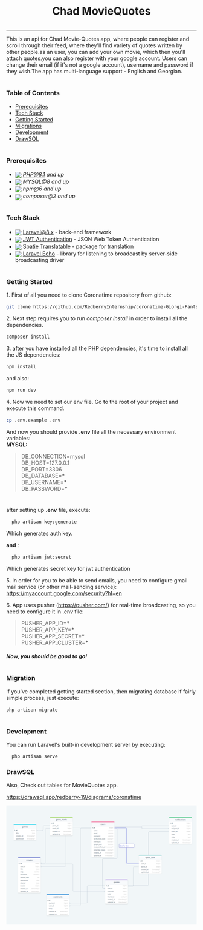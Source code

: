 <div style="display:flex; align-items: center; justify-content:center">
  <h1 >Chad MovieQuotes</h1>
</div>

---

This is an api for Chad Movie-Quotes app, where people can register and scroll through their feed, where they'll find variety of quotes written by other people.as an user, you can add your own movie, which then you'll attach quotes.you can also register with your google account. Users can change their email (if it's not a google account), username and password if they wish.The app has multi-language support - English and Georgian.

#

### Table of Contents

-   [Prerequisites](#prerequisites)
-   [Tech Stack](#tech-stack)
-   [Getting Started](#getting-started)
-   [Migrations](#migration)
-   [Development](#development)
-   [DrawSQL](#drawsql)

#

### Prerequisites

-   <img src="https://upload.wikimedia.org/wikipedia/commons/thumb/2/27/PHP-logo.svg/2560px-PHP-logo.svg.png" width="35" style="position: relative; top: 4px" /> *PHP@8.1 and up*
-   <img src="https://download.logo.wine/logo/MySQL/MySQL-Logo.wine.png" width="35" style="position: relative; top: 4px" /> _MYSQL@8 and up_
-   <img src="https://upload.wikimedia.org/wikipedia/commons/thumb/d/db/Npm-logo.svg/2560px-Npm-logo.svg.png" width="35" style="position: relative; top: 4px" /> _npm@6 and up_
-   <img src="https://cdn.freebiesupply.com/logos/large/2x/composer-logo-png-transparent.png" width="35" style="position: relative; top: 6px" /> _composer@2 and up_

#

### Tech Stack

-   <img src="https://upload.wikimedia.org/wikipedia/commons/thumb/9/9a/Laravel.svg/985px-Laravel.svg.png" height="18" style="position: relative; top: 4px" /> [Laravel@8.x](https://laravel.com/docs/8.x) - back-end framework
-   <img src="https://miro.medium.com/max/1000/1*YguJreMramdggBXl0QNIqw.png" height="18" style="position: relative; top: 4px" /> [JWT Authentication](https://jwt-auth.readthedocs.io/en/develop/laravel-installation/) - JSON Web Token Authentication
-   <img src="https://avatars.githubusercontent.com/u/7535935?s=280&v=4" height="19" style="position: relative; top: 4px" /> [Spatie Translatable](https://github.com/spatie/laravel-translatable) - package for translation
-   <img src="https://laracasts.nyc3.cdn.digitaloceanspaces.com/series/thumbnails/get-real-with-laravel-echo.png" height="19" style="position: relative; top: 4px" /> [Laravel Echo](https://github.com/laravel/echo) - library for listening to broadcast by server-side broadcasting driver

#

### Getting Started

1\. First of all you need to clone Coronatime repository from github:

```sh
git clone https://github.com/RedberryInternship/coronatime-Giorgi-Pantsulaia.git
```

2\. Next step requires you to run _composer install_ in order to install all the dependencies.

```sh
composer install
```

3\. after you have installed all the PHP dependencies, it's time to install all the JS dependencies:

```sh
npm install
```

and also:

```sh
npm run dev
```

4\. Now we need to set our env file. Go to the root of your project and execute this command.

```sh
cp .env.example .env
```

And now you should provide **.env** file all the necessary environment variables: <br>
**MYSQL:**

> DB_CONNECTION=mysql <br>
> DB_HOST=127.0.0.1 <br>
> DB_PORT=3306 <br>
> DB_DATABASE=**\*** <br>
> DB_USERNAME=**\*** <br>
> DB_PASSWORD=**\***

#

after setting up **.env** file, execute:

```sh
  php artisan key:generate
```

Which generates auth key.

**and** :

```sh
  php artisan jwt:secret
```

Which generates secret key for jwt authentication

5\. In order for you to be able to send emails, you need to configure gmail mail service (or other mail-sending service):
https://myaccount.google.com/security?hl=en

6\. App uses pusher (https://pusher.com/) for real-time broadcasting, so you need to configure it in .env file:

> PUSHER_APP_ID=**\*** <br>
> PUSHER_APP_KEY=**\*** <br>
> PUSHER_APP_SECRET=**\*** <br>
> PUSHER_APP_CLUSTER=**\***

##### Now, you should be good to go!

#

### Migration

if you've completed getting started section, then migrating database if fairly simple process, just execute:

```sh
php artisan migrate
```

#

### Development

You can run Laravel's built-in development server by executing:

```sh
  php artisan serve
```

### DrawSQL

Also, Check out tables for MovieQuotes app.

https://drawsql.app/redberry-19/diagrams/coronatime

<img src="readme/drawsql.png" alt="drawSQL" width="600" style="margin-right: 20px" />

